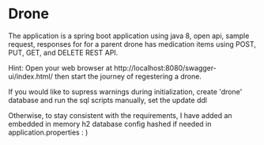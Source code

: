# Drone
The application is a spring boot application using java 8, open api, sample request, responses for
for a parent drone has medication items using POST, PUT, GET, and DELETE REST API.

Hint: Open your web browser at http://localhost:8080/swagger-ui/index.html/
then start the journey of regestering a drone.

If you would like to supress warnings during initialization, create 'drone' database and run the sql scripts manually, set the update ddl

Otherwise, to stay consistent with the requirements, I have added an embedded in memory h2 database config hashed if needed in application.properties : )
